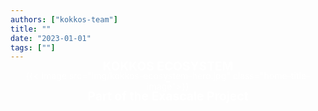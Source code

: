 ```yaml
---
authors: ["kokkos-team"]
title: ""
date: "2023-01-01"
tags: [""]
---
```


<div class="home-title-div">

<h2 class="home-title-text">KOKKOS ECOSYSTEM <br /> - <br /> Part of the Exascale Project</h2>

{{< image src="img/kokkos-ecosystem-hero.jpg" class="home-title-image">}}

</div>

<style>
    /* Display text on landscape background image */
    .home-title-div {
        position: relative;
        text-align: center;
        color: white;
    }
    .home-title-text {
        position: absolute;
        margin: 0;
        top: 50%;
        left: 5vw;
        right: 5vw;
        transform: translateY(-50%);
        font-size: 2.0vw; 
    }
    .home-title-image {
        border-radius: 0.375rem;
    }
</style>